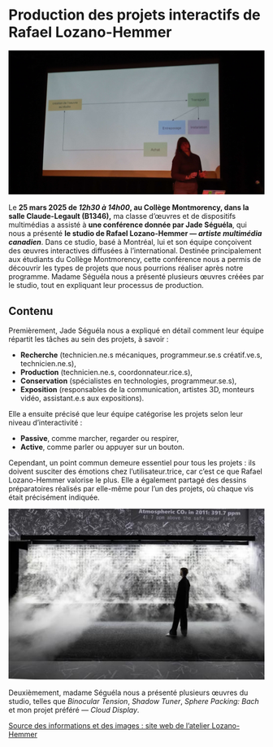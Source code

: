 # Production des projets interactifs de Rafael Lozano-Hemmer

<img src="./medias/presentation.jpg" width="900px">

Le **25 mars 2025 de *12h30 à 14h00*, au Collège Montmorency, dans la salle Claude-Legault (B1346),** ma classe d’œuvres et de dispositifs multimédias a assisté à **une conférence donnée par Jade Séguéla**, qui nous a présenté **le studio de Rafael Lozano-Hemmer — *artiste multimédia canadien***. Dans ce studio, basé à Montréal, lui et son équipe conçoivent des œuvres interactives diffusées à l’international. Destinée principalement aux étudiants du Collège Montmorency, cette conférence nous a permis de découvrir les types de projets que nous pourrions réaliser après notre programme. Madame Séguéla nous a présenté plusieurs œuvres créées par le studio, tout en expliquant leur processus de production.

## Contenu

Premièrement, Jade Séguéla nous a expliqué en détail comment leur équipe répartit les tâches au sein des projets, à savoir :  
- **Recherche** (technicien.ne.s mécaniques, programmeur.se.s créatif.ve.s, technicien.ne.s),  
- **Production** (technicien.ne.s, coordonnateur.rice.s),  
- **Conservation** (spécialistes en technologies, programmeur.se.s),  
- **Exposition** (responsables de la communication, artistes 3D, monteurs vidéo, assistant.e.s aux expositions).  

Elle a ensuite précisé que leur équipe catégorise les projets selon leur niveau d’interactivité :  
- **Passive**, comme marcher, regarder ou respirer,  
- **Active**, comme parler ou appuyer sur un bouton.  

Cependant, un point commun demeure essentiel pour tous les projets : ils doivent susciter des émotions chez l’utilisateur.trice, car c’est ce que Rafael Lozano-Hemmer valorise le plus. Elle a également partagé des dessins préparatoires réalisés par elle-même pour l’un des projets, où chaque vis était précisément indiquée.

![](./medias/cloud_display_sydney_2023_mk.jpg)

Deuxièmement, madame Séguéla nous a présenté plusieurs œuvres du studio, telles que *Binocular Tension*, *Shadow Tuner*, *Sphere Packing: Bach* et mon projet préféré — *Cloud Display*.

<a href="https://antimodular.com/">Source des informations et des images : site web de l’atelier Lozano-Hemmer</a>
